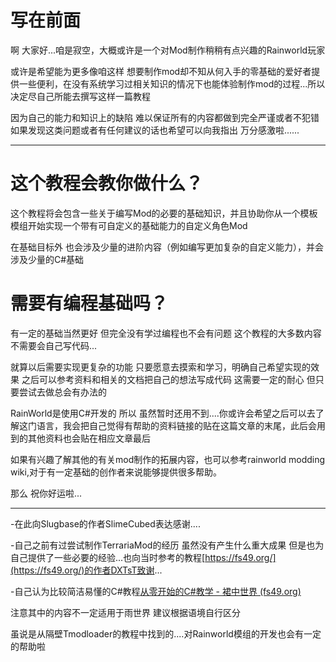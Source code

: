 # **写在前面**
啊 大家好...咱是寂空，大概或许是一个对Mod制作稍稍有点兴趣的Rainworld玩家

或许是希望能为更多像咱这样 想要制作mod却不知从何入手的零基础的爱好者提供一些便利，在没有系统学习过相关知识的情况下也能体验制作mod的过程...所以决定尽自己所能去撰写这样一篇教程

因为自己的能力和知识上的缺陷 难以保证所有的内容都做到完全严谨或者不犯错 如果发现这类问题或者有任何建议的话也希望可以向我指出 万分感激啦......


---
# 这个教程会教你做什么？
这个教程将会包含一些关于编写Mod的必要的基础知识，并且协助你从一个模板模组开始实现一个带有可自定义的基础能力的自定义角色Mod

在基础目标外 也会涉及少量的进阶内容（例如编写更加复杂的自定义能力），并会涉及少量的C#基础

# 需要有编程基础吗？
有一定的基础当然更好 但完全没有学过编程也不会有问题 这个教程的大多数内容不需要会自己写代码...

就算以后需要实现更复杂的功能 只要愿意去摸索和学习，明确自己希望实现的效果 之后可以参考资料和相关的文档把自己的想法写成代码 这需要一定的耐心 但只要尝试去做总会有办法的

RainWorld是使用C#开发的 所以 虽然暂时还用不到....你或许会希望之后可以去了解这门语言，我会把自己觉得有帮助的资料链接的贴在这篇文章的末尾，此后会用到的其他资料也会贴在相应文章最后

如果有兴趣了解其他的有关mod制作的拓展内容，也可以参考rainworld modding wiki,对于有一定基础的创作者来说能够提供很多帮助。

那么 祝你好运啦...


---
-在此向Slugbase的作者SlimeCubed表达感谢....

-自己之前有过尝试制作TerrariaMod的经历 虽然没有产生什么重大成果 但是也为自己提供了一些必要的经验...也向当时参考的教程[https://fs49.org/](https://fs49.org/)的作者DXTsT致谢...

-自己认为比较简洁易懂的C#教程[从零开始的C#教学 - 裙中世界 (fs49.org)](https://fs49.org/2023/01/19/%e4%bb%8e%e9%9b%b6%e5%bc%80%e5%a7%8b%e7%9a%84c%e6%95%99%e5%ad%a6/)

注意其中的内容不一定适用于雨世界 建议根据语境自行区分

虽说是从隔壁Tmodloader的教程中找到的....对Rainworld模组的开发也会有一定的帮助啦








